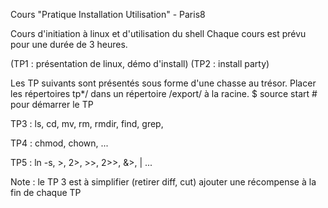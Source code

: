 Cours "Pratique Installation Utilisation" - Paris8

Cours d'initiation à linux et d'utilisation du shell
Chaque cours est prévu pour une durée de 3 heures.

(TP1 : présentation de linux, démo d'install)
(TP2 : install party)

Les TP suivants sont présentés sous forme d'une chasse au trésor.
Placer les répertoires tp*/ dans un répertoire /export/ à la racine.
$ source start # pour démarrer le TP

TP3 : ls, cd, mv, rm, rmdir, find, grep, 

TP4 : chmod, chown, ...

TP5 : ln -s, >, 2>, >>, 2>>, &>, | ...  

Note : le TP 3 est à simplifier (retirer diff, cut)
       ajouter une récompense à la fin de chaque TP
